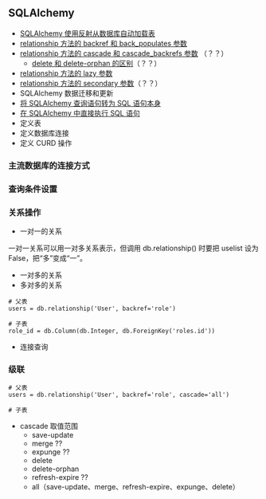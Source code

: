 ## SQLAlchemy

* [SQLAlchemy 使用反射从数据库自动加载表](./SQLAlchemy _reflection.md)
* [relationship 方法的 backref 和 back_populates 参数](./SQLAlchemy_backref_back_populates.md) 
* [relationship 方法的 cascade 和 cascade_backrefs 参数](./SQLAlchemy_Cascades.md) （？？）
	* [delete 和 delete-orphan 的区别](./SQLAlchemy_difference_delete_and_delete_orphan.md)（？？）
* [relationship 方法的 lazy 参数](./SQLAlchemy_Lazy.md)
* [relationship 方法的 secondary 参数](./SQLAlchemy_secondary.md)（？？）
* SQLAlchemy 数据迁移和更新
* [将 SQLAlchemy 查询语句转为 SQL 语句本身](./SQLAlchemy_Raw_SQL.md)
* [在 SQLAlchemy 中直接执行 SQL 语句](./SQLAlchemy_Raw_SQL.md)
* 定义表
* 定义数据库连接
* 定义 CURD 操作

### 主流数据库的连接方式

### 查询条件设置

### 关系操作

* 一对一的关系

一对一关系可以用一对多关系表示，但调用 db.relationship() 时要把 uselist 设为 False，把“多”变成“一”。 

* 一对多的关系
* 多对多的关系

```
# 父表
users = db.relationship('User', backref='role')

# 子表
role_id = db.Column(db.Integer, db.ForeignKey('roles.id'))
```

* 连接查询

### 级联

```
# 父表
users = db.relationship('User', backref='role', cascade='all')

# 子表
```

* cascade 取值范围
    * save-update
    * merge ??
    * expunge ??
    * delete
    * delete-orphan
    * refresh-expire ??
    * all（save-update、merge、refresh-expire、expunge、delete）

